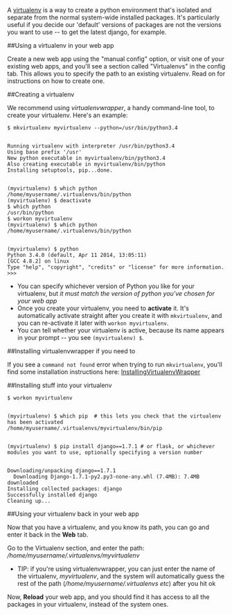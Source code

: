 
<!--
.. title: How to use a virtualenv in your web app (to get newer versions of django, flask etc)
.. slug: Virtualenvs
.. date: 2015-05-13 14:35:28 UTC+01:00
.. tags:
.. category:
.. link:
.. description:
.. type: text
-->



A [virtualenv](https://virtualenv.pypa.io/en/latest/) is a way to create a python environment that's isolated and separate from the normal system-wide installed packages. It's particularly useful if you decide our 'default' versions of packages are not the versions you want to use -- to get the latest django, for example. 


##Using a virtualenv in your web app


Create a new web app using the "manual config" option, or visit one of your existing web apps, and you'll see a section called "Virtualenvs" in the config tab. This allows you to specify the path to an existing virtualenv. Read on for instructions on how to create one. 


##Creating a virtualenv


We recommend using *virtualenvwrapper*, a handy command-line tool, to create your virtualenv. Here's an example: 

    $ mkvirtualenv myvirtualenv --python=/usr/bin/python3.4


    Running virtualenv with interpreter /usr/bin/python3.4
    Using base prefix '/usr'
    New python executable in myvirtualenv/bin/python3.4
    Also creating executable in myvirtualenv/bin/python
    Installing setuptools, pip...done.


    (myvirtualenv) $ which python
    /home/myusername/.virtualenvs/bin/python
    (myvirtualenv) $ deactivate
    $ which python
    /usr/bin/python
    $ workon myvirtualenv
    (myvirtualenv) $ which python
    /home/myusername/.virtualenvs/bin/python


    (myvirtualenv) $ python
    Python 3.4.0 (default, Apr 11 2014, 13:05:11) 
    [GCC 4.8.2] on linux
    Type "help", "copyright", "credits" or "license" for more information.
    >>> 


  * You can specify whichever version of Python you like for your virtualenv, but *it must match the version of python you've chosen for your web app*
  * Once you create your virtualenv, you need to **activate** it. It's automatically activate straight after you create it with `mkvirtualenv`, and you can re-activate it later with `workon myvirtualenv`. 
  * You can tell whether your virtualenv is active, because its name appears in your prompt -- you see `(myvirtualenv) $`. 


##Installing virtualenvwrapper if you need to


If you see a `command not found` error when trying to run `mkvirtualenv`, you'll find some installation instructions here: [InstallingVirtualenvWrapper](/pages/InstallingVirtualenvWrapper)


##Installing stuff into your virtualenv


    $ workon myvirtualenv


    (myvirtualenv) $ which pip  # this lets you check that the virtualenv has been activated
    /home/myusername/.virtualenvs/myvirtualenv/bin/pip


    (myvirtualenv) $ pip install django==1.7.1 # or flask, or whichever modules you want to use, optionally specifying a version number


    Downloading/unpacking django==1.7.1
      Downloading Django-1.7.1-py2.py3-none-any.whl (7.4MB): 7.4MB downloaded
    Installing collected packages: django
    Successfully installed django
    Cleaning up...



##Using your virtualenv back in your web app


Now that you have a virtualenv, and you know its path, you can go and enter it back in the **Web** tab. 

Go to the Virtualenv section, and enter the path: */home/myusername/.virtualenvs/myvirtualenv*

  * TIP: if you're using virtualenvwrapper, you can just enter the name of the virtualenv, *myvirtualenv*, and the system will automatically guess the rest of the path (*/home/myusername/.virtualenvs etc*) after you hit ok 

Now, **Reload** your web app, and you should find it has access to all the packages in your virtualenv, instead of the system ones. 
